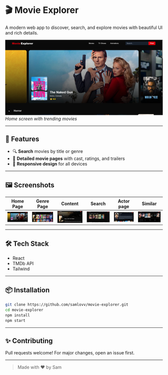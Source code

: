 # 🎬 Movie Explorer

A modern web app to discover, search, and explore movies with beautiful UI and rich details.

![Movie Explorer Home](docs/screens/home%20page.png)
*Home screen with trending movies*

---

## 🚀 Features

- 🔍 **Search** movies by title or genre
- 📄 **Detailed movie pages** with cast, ratings, and trailers
- 🎨 **Responsive design** for all devices

---

## 🖼️ Screenshots

| Home Page | Genre Page | Content | Search | Actor page | Similar |
|-----------|--------------|-----------|----------|------------|-------------|
| ![Home](docs/screens/home%20page.png) | ![Genre](docs/screens/genre%20page.png) | ![Content](docs/screens/movie%20page.png) | ![Search](docs/screens/search%20page.png) | ![Actor](docs/screens/actor%20information%20page.png) | ![Similar](docs/screens/similar%20movies%20section.png) |

---

## 🛠️ Tech Stack

- React
- TMDb API
- Tailwind

---

## 📦 Installation

```bash
git clone https://github.com/samlovv/movie-explorer.git
cd movie-explorer
npm install
npm start
```

---

## ✨ Contributing

Pull requests welcome! For major changes, open an issue first.

---

> Made with ❤️ by Sam